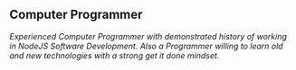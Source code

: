 ## Computer Programmer
_Experienced Computer Programmer with demonstrated history of working in NodeJS Software Development. Also a Programmer willing to learn old and new technologies with a strong get it done mindset._
